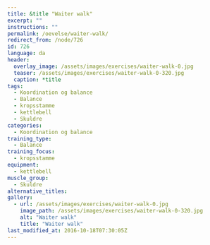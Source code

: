 ```yaml
---
title: &title "Waiter walk"
excerpt: ""
instructions: ""
permalink: /oevelse/waiter-walk/
redirect_from: /node/726
id: 726
language: da
header:
  overlay_image: /assets/images/exercises/waiter-walk-0.jpg
  teaser: /assets/images/exercises/waiter-walk-0-320.jpg
  caption: *title
tags:
  - Koordination og balance
  - Balance
  - kropsstamme
  - kettlebell
  - Skuldre
categories:
  - Koordination og balance
training_type: 
  - Balance
training_focus: 
  - kropsstamme
equipment:
  - kettlebell
muscle_group:
  - Skuldre
alternative_titles:
gallery:
  - url: /assets/images/exercises/waiter-walk-0.jpg
    image_path: /assets/images/exercises/waiter-walk-0-320.jpg
    alt: "Waiter walk"
    title: "Waiter walk"
last_modified_at: 2016-10-18T07:30:05Z
---
```



